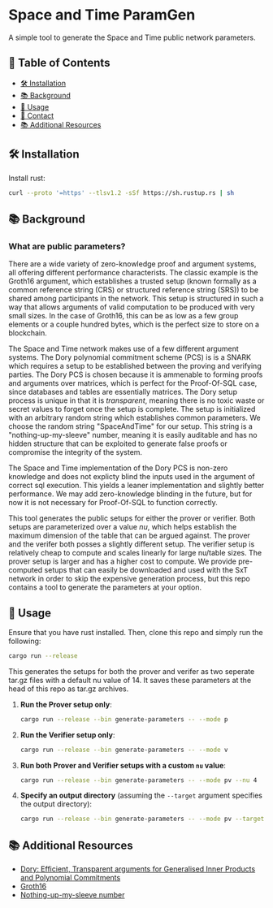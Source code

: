 # Space and Time ParamGen

A simple tool to generate the Space and Time public network parameters.

## 📑 Table of Contents

- [🛠️ Installation](#installation)
- [📚 Background](#background)
- [🚀 Usage](#usage)
- [📧 Contact](#contact)
- [📚 Additional Resources](#additional-resources)

## <a name="installation"></a>🛠️ Installation

Install rust:

```bash
curl --proto '=https' --tlsv1.2 -sSf https://sh.rustup.rs | sh
```

## <a name="background"></a>📚 Background

### What are public parameters?

There are a wide variety of zero-knowledge proof and argument systems, all offering different performance characterists. The classic example is the Groth16 argument, which establishes a trusted setup (known formally as a common reference string (CRS) or structured reference string (SRS)) to be shared among participants in the network. This setup is structured in such a way that allows arguments of valid computation to be produced with very small sizes. In the case of Groth16, this can be as low as a few group elements or a couple hundred bytes, which is the perfect size to store on a blockchain.

The Space and Time network makes use of a few different argument systems. The Dory polynomial commitment scheme (PCS) is is a SNARK which requires a setup to be established between the proving and verifying parties. The Dory PCS is chosen because it is ammenable to forming proofs and arguments over matrices, which is perfect for the Proof-Of-SQL case, since databases and tables are essentially matrices. The Dory setup process is unique in that it is *transparent*, meaning there is no toxic waste or secret values to forget once the setup is complete. The setup is initialized with an arbitrary random string which establishes common parameters. We choose the random string "SpaceAndTime" for our setup. This string is a "nothing-up-my-sleeve" number, meaning it is easily auditable and has no hidden structure that can be exploited to generate false proofs or compromise the integrity of the system.

The Space and Time implementation of the Dory PCS is non-zero knowledge and does not explicty blind the inputs used in the argument of correct sql execution. This yields a leaner implementation and slightly better performance. We may add zero-knowledge blinding in the future, but for now it is not necessary for Proof-Of-SQL to function correctly.

This tool generates the public setups for either the prover or verifier. Both setups are parameterized over a value *nu*, which helps establish the maximum dimension of the table that can be argued against. The prover and the verifer both posses a slightly different setup. The verifier setup is relatively cheap to compute and scales linearly for large nu/table sizes. The prover setup is larger and has a higher cost to compute. We provide pre-computed setups that can easily be downloaded and used with the SxT network in order to skip the expensive generation process, but this repo contains a tool to generate the parameters at your option.

## <a name="usage"></a>🚀 Usage

Ensure that you have rust installed. Then, clone this repo and simply run the following:

```bash
cargo run --release
```

This generates the setups for both the prover and verifer as two seperate tar.gz files with a default nu value of 14. It saves these parameters at the head of this repo as tar.gz archives.

1. **Run the Prover setup only**:

    ```bash
    cargo run --release --bin generate-parameters -- --mode p
    ```

2. **Run the Verifier setup only**:

    ```bash
    cargo run --release --bin generate-parameters -- --mode v
    ```

3. **Run both Prover and Verifier setups with a custom `nu` value**:

    ```bash
    cargo run --release --bin generate-parameters -- --mode pv --nu 4
    ```

4. **Specify an output directory** (assuming the `--target` argument specifies the output directory):

    ```bash
    cargo run --release --bin generate-parameters -- --mode pv --target ./output
    ```

## <a name="additional-resources"></a>📚 Additional Resources

- [Dory: Efficient, Transparent arguments for Generalised Inner Products and Polynomial Commitments](https://eprint.iacr.org/2020/1274)
- [Groth16](https://eprint.iacr.org/2016/260.pdf)
- [Nothing-up-my-sleeve number](https://en.wikipedia.org/wiki/Nothing-up-my-sleeve_number)
